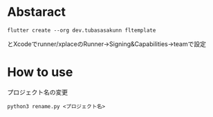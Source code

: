 # Abstaract

```
flutter create --org dev.tubasasakunn fltemplate
```
とXcodeでrunner/xplaceのRunner->Signing&Capabilities->teamで設定

# How to use
プロジェクト名の変更
```
python3 rename.py <プロジェクト名>
```